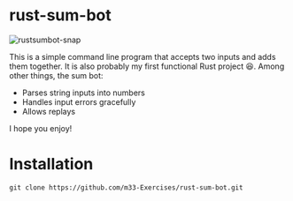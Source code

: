 # rust-sum-bot

![rustsumbot-snap](https://imgur.com/a/jXAFgbC)

This is a simple command line program that accepts two inputs and adds them together. It is also probably my first functional Rust project :satisfied:. Among other things, the sum bot:

* Parses string inputs into numbers
* Handles input errors gracefully
* Allows replays

I hope you enjoy!

# Installation

`git clone https://github.com/m33-Exercises/rust-sum-bot.git`


